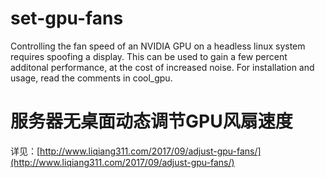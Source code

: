 # set-gpu-fans
Controlling the fan speed of an NVIDIA GPU on a headless linux system requires spoofing a display.
This can be used to gain a few percent additonal performance, at the cost of increased noise.
For installation and usage, read the comments in cool_gpu.

# 服务器无桌面动态调节GPU风扇速度

详见：[http://www.liqiang311.com/2017/09/adjust-gpu-fans/](http://www.liqiang311.com/2017/09/adjust-gpu-fans/)
